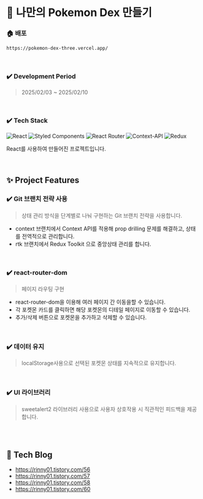 <!-- ####### 헤더 -->

# :hatching_chick: 나만의 Pokemon Dex 만들기

### :house: 배포
```bash
https://pokemon-dex-three.vercel.app/
```
<br/>
<!-- ####### 프로젝트 소개 -->

<!-- 기간 -->

### :heavy_check_mark: **Development Period**
> 2025/02/03 ~ 2025/02/10

<br/>
<!-- 테크 스택 -->

### :heavy_check_mark: **Tech Stack**
![React](https://img.shields.io/badge/react-%2320232a.svg?style=for-the-badge&logo=react&logoColor=%2361DAFB)
![Styled Components](https://img.shields.io/badge/styled--components-DB7093?style=for-the-badge&logo=styled-components&logoColor=white)
![React Router](https://img.shields.io/badge/React_Router-CA4245?style=for-the-badge&logo=react-router&logoColor=white)
![Context-API](https://img.shields.io/badge/Context--Api-000000?style=for-the-badge&logo=react)
![Redux](https://img.shields.io/badge/redux-%23593d88.svg?style=for-the-badge&logo=redux&logoColor=white)

React를 사용하여 만들어진 프로젝트입니다.

<br/>

<!-- ####### 프로젝트 특징 -->

<!-- 제목 -->
## :sparkles: Project Features

<!-- 특징 하나 -->
### :heavy_check_mark: **Git 브랜치 전략 사용**

> 상태 관리 방식을 단계별로 나눠 구현하는 Git 브랜치 전략을 사용합니다.
- context 브랜치에서 Context API를 적용해 prop drilling 문제를 해결하고, 상태를 전역적으로 관리합니다.
- rtk 브랜치에서 Redux Toolkit 으로 중앙상태 관리를 합니다.
<br/>

<!-- 특징 둘 -->
### :heavy_check_mark: **react-router-dom**
> 페이지 라우팅 구현
- react-router-dom을 이용해 여러 페이지 간 이동을할 수 있습니다.
- 각 포켓몬 카드를 클릭하면 해당 포켓몬의 디테일 페이지로 이동할 수 있습니다.
- 추가/삭제 버튼으로 포켓몬을 추가하고 삭제할 수 있습니다.
<br/>
<!-- 특징 셋 -->

### :heavy_check_mark: **데이터 유지**
> localStorage사용으로 선택된 포켓몬 상태를 지속적으로 유지합니다.

<br/>

### :heavy_check_mark: **UI 라이브러리**
> sweetalert2 라이브러리 사용으로 사용자 상호작용 시 직관적인 피드백을 제공합니다.

<br/><br/>
## :paperclip: Tech Blog 
- https://rinny01.tistory.com/56
- https://rinny01.tistory.com/57
- https://rinny01.tistory.com/58
- https://rinny01.tistory.com/60
